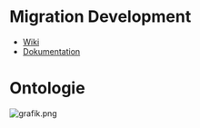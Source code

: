 # Migration Development

- [Wiki](https://gitlab.imn.htwk-leipzig.de/semantic-web-migration/migration-documentation/-/wikis/home)
- [Dokumentation](https://gitlab.imn.htwk-leipzig.de/semantic-web-migration/migration-documentation)

# Ontologie
![grafik.png](./Ontology/grafik.png)
